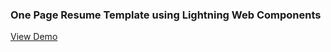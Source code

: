
<div align="left">
    <h3 align="left">One Page Resume Template using Lightning Web Components </h3>

<a href="https://amanmadov1-dev-ed.my.site.com/">View Demo</a>
</div>

